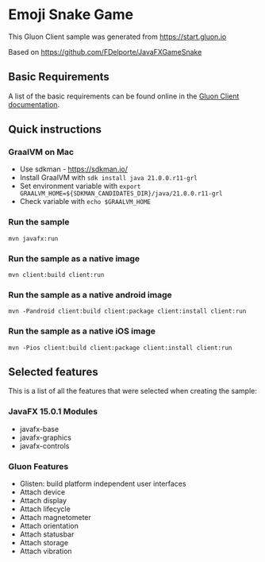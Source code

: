 # Emoji Snake Game

This Gluon Client sample was generated from https://start.gluon.io

Based on https://github.com/FDelporte/JavaFXGameSnake

## Basic Requirements

A list of the basic requirements can be found online in the [Gluon Client documentation](https://docs.gluonhq.com/client/#_requirements).

## Quick instructions

### GraalVM on Mac

* Use sdkman - https://sdkman.io/
* Install GraalVM with `sdk install java 21.0.0.r11-grl`
* Set environment variable with `export GRAALVM_HOME=${SDKMAN_CANDIDATES_DIR}/java/21.0.0.r11-grl`
* Check variable with `echo $GRAALVM_HOME`

### Run the sample

    mvn javafx:run

### Run the sample as a native image

    mvn client:build client:run

### Run the sample as a native android image

    mvn -Pandroid client:build client:package client:install client:run

### Run the sample as a native iOS image

    mvn -Pios client:build client:package client:install client:run

## Selected features

This is a list of all the features that were selected when creating the sample:

### JavaFX 15.0.1 Modules

 - javafx-base
 - javafx-graphics
 - javafx-controls

### Gluon Features

 - Glisten: build platform independent user interfaces
 - Attach device
 - Attach display
 - Attach lifecycle
 - Attach magnetometer
 - Attach orientation
 - Attach statusbar
 - Attach storage
 - Attach vibration
